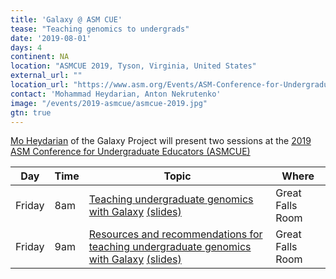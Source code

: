 ```yaml
---
title: 'Galaxy @ ASM CUE'
tease: "Teaching genomics to undergrads"
date: '2019-08-01'
days: 4
continent: NA
location: "ASMCUE 2019, Tyson, Virginia, United States"
external_url: ""
location_url: "https://www.asm.org/Events/ASM-Conference-for-Undergraduate-Educators/Home"
contact: 'Mohammad Heydarian, Anton Nekrutenko'
image: "/events/2019-asmcue/asmcue-2019.jpg"
gtn: true
---
```


[Mo Heydarian](/people/mo-heydarian/) of the Galaxy Project will present two sessions at the [2019 ASM Conference for Undergraduate Educators (ASMCUE)](https://www.asm.org/Events/ASM-Conference-for-Undergraduate-Educators/Home)

| Day | Time | Topic | Where |
| ---- | ---- | ---- | ---- |
| Friday | 8am | [Teaching undergraduate genomics with Galaxy](https://guidebook.com/guide/157564/event/23673616/ ) [(slides)](https://docs.google.com/presentation/d/1F-J8Nph9C0lYHkLw0AG25AWqFpbN3BkR5GHxRGsSSC4/edit?usp=sharing)| Great Falls Room |
| Friday | 9am | [Resources and recommendations for teaching undergraduate genomics with Galaxy](https://guidebook.com/guide/157564/event/23673614/ ) [(slides)](https://docs.google.com/presentation/d/192ha5qlFaJBP0pYg0TAChz9yzac90jh8eiOHhtSJqjA/edit?usp=sharing)| Great Falls Room |
